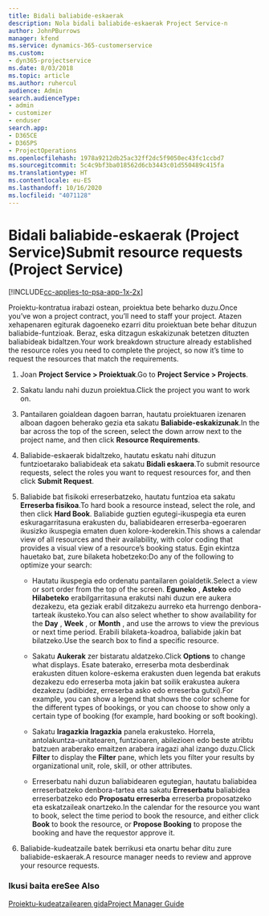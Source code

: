 ```yaml
---
title: Bidali baliabide-eskaerak
description: Nola bidali baliabide-eskaerak Project Service-n
author: JohnPBurrows
manager: kfend
ms.service: dynamics-365-customerservice
ms.custom:
- dyn365-projectservice
ms.date: 8/03/2018
ms.topic: article
ms.author: ruhercul
audience: Admin
search.audienceType:
- admin
- customizer
- enduser
search.app:
- D365CE
- D365PS
- ProjectOperations
ms.openlocfilehash: 1978a9212db25ac32ff2dc5f9050ec43fc1ccbd7
ms.sourcegitcommit: 5c4c9bf3ba018562d6cb3443c01d550489c415fa
ms.translationtype: HT
ms.contentlocale: eu-ES
ms.lasthandoff: 10/16/2020
ms.locfileid: "4071128"
---
```

# <a name="submit-resource-requests-project-service"></a><span data-ttu-id="b9c07-103">Bidali baliabide-eskaerak (Project Service)</span><span class="sxs-lookup"><span data-stu-id="b9c07-103">Submit resource requests (Project Service)</span></span>

[!INCLUDE[cc-applies-to-psa-app-1x-2x](../includes/cc-applies-to-psa-app-1x-2x.md)]

<span data-ttu-id="b9c07-104">Proiektu-kontratua irabazi ostean, proiektua bete beharko duzu.</span><span class="sxs-lookup"><span data-stu-id="b9c07-104">Once you’ve won a project contract, you’ll need to staff your project.</span></span> <span data-ttu-id="b9c07-105">Atazen xehapenaren egiturak dagoeneko ezarri ditu proiektuan bete behar dituzun baliabide-funtzioak. Beraz, eska ditzagun eskakizunak betetzen dituzten baliabideak bidaltzen.</span><span class="sxs-lookup"><span data-stu-id="b9c07-105">Your work breakdown structure already established the resource roles you need to complete the project, so now it’s time to request the resources that match the requirements.</span></span>  
  
1.  <span data-ttu-id="b9c07-106">Joan **Project Service > Proiektuak**.</span><span class="sxs-lookup"><span data-stu-id="b9c07-106">Go to **Project Service > Projects**.</span></span>  
  
2.  <span data-ttu-id="b9c07-107">Sakatu landu nahi duzun proiektua.</span><span class="sxs-lookup"><span data-stu-id="b9c07-107">Click the project you want to work on.</span></span>  
  
3.  <span data-ttu-id="b9c07-108">Pantailaren goialdean dagoen barran, hautatu proiektuaren izenaren alboan dagoen beherako gezia eta sakatu **Baliabide-eskakizunak**.</span><span class="sxs-lookup"><span data-stu-id="b9c07-108">In the bar across the top of the screen, select the down arrow next to the project name, and then click **Resource Requirements**.</span></span>  
  
4.  <span data-ttu-id="b9c07-109">Baliabide-eskaerak bidaltzeko, hautatu eskatu nahi dituzun funtzioetarako baliabideak eta sakatu **Bidali eskaera**.</span><span class="sxs-lookup"><span data-stu-id="b9c07-109">To submit resource requests, select the roles you want to request resources for, and then click **Submit Request**.</span></span>  
  
5.  <span data-ttu-id="b9c07-110">Baliabide bat fisikoki erreserbatzeko, hautatu funtzioa eta sakatu **Erreserba fisikoa**.</span><span class="sxs-lookup"><span data-stu-id="b9c07-110">To hard book a resource instead, select the role, and then click **Hard Book**.</span></span> <span data-ttu-id="b9c07-111">Baliabide guztien egutegi-ikuspegia eta euren eskuragarritasuna erakusten du, baliabidearen erreserba-egoeraren ikusizko ikuspegia ematen duen kolore-koderekin.</span><span class="sxs-lookup"><span data-stu-id="b9c07-111">This shows a calendar view of all resources and their availability, with color coding that provides a visual view of a resource’s booking status.</span></span> <span data-ttu-id="b9c07-112">Egin ekintza hauetako bat, zure bilaketa hobetzeko:</span><span class="sxs-lookup"><span data-stu-id="b9c07-112">Do any of the following to optimize your search:</span></span>  
  
    -   <span data-ttu-id="b9c07-113">Hautatu ikuspegia edo ordenatu pantailaren goialdetik.</span><span class="sxs-lookup"><span data-stu-id="b9c07-113">Select a view or sort order from the top of the screen.</span></span> <span data-ttu-id="b9c07-114">**Eguneko** , **Asteko** edo **Hilabeteko** erabilgarritasuna erakutsi nahi duzun ere aukera dezakezu, eta geziak erabil ditzakezu aurreko eta hurrengo denbora-tarteak ikusteko.</span><span class="sxs-lookup"><span data-stu-id="b9c07-114">You can also select whether to show availability for the **Day** , **Week** , or **Month** , and use the arrows to view the previous or next time period.</span></span> <span data-ttu-id="b9c07-115">Erabili bilaketa-koadroa, baliabide jakin bat bilatzeko.</span><span class="sxs-lookup"><span data-stu-id="b9c07-115">Use the search box to find a specific resource.</span></span>  
  
    -   <span data-ttu-id="b9c07-116">Sakatu **Aukerak** zer bistaratu aldatzeko.</span><span class="sxs-lookup"><span data-stu-id="b9c07-116">Click **Options** to change what displays.</span></span> <span data-ttu-id="b9c07-117">Esate baterako, erreserba mota desberdinak erakusten dituen kolore-eskema erakusten duen legenda bat erakuts dezakezu edo erreserba mota jakin bat soilik erakustea aukera dezakezu (adibidez, erreserba asko edo erreserba gutxi).</span><span class="sxs-lookup"><span data-stu-id="b9c07-117">For example, you can show a legend that shows the color scheme for the different types of bookings, or you can choose to show only a certain type of booking (for example, hard booking or soft booking).</span></span>  
  
    -   <span data-ttu-id="b9c07-118">Sakatu **Iragazkia** **Iragazkia** panela erakusteko. Horrela, antolakuntza-unitatearen, funtzioaren, abilezioen edo beste atribtu batzuen araberako emaitzen arabera iragazi ahal izango duzu.</span><span class="sxs-lookup"><span data-stu-id="b9c07-118">Click **Filter** to display the **Filter** pane, which lets you filter your results by organizational unit, role, skill, or other attributes.</span></span>  
  
    -   <span data-ttu-id="b9c07-119">Erreserbatu nahi duzun baliabidearen egutegian, hautatu baliabidea erreserbatzeko denbora-tartea eta sakatu **Erreserbatu** baliabidea erreserbatzeko edo **Proposatu erreserba** erreserba proposatzeko eta eskatzaileak onartzeko.</span><span class="sxs-lookup"><span data-stu-id="b9c07-119">In the calendar for the resource you want to book, select the time period to book the resource, and either click **Book** to book the resource, or **Propose Booking** to propose the booking and have the requestor approve it.</span></span>  
  
6.  <span data-ttu-id="b9c07-120">Baliabide-kudeatzaile batek berrikusi eta onartu behar ditu zure baliabide-eskaerak.</span><span class="sxs-lookup"><span data-stu-id="b9c07-120">A resource manager needs to review and approve your resource requests.</span></span>  
  
### <a name="see-also"></a><span data-ttu-id="b9c07-121">Ikusi baita ere</span><span class="sxs-lookup"><span data-stu-id="b9c07-121">See Also</span></span>  
 [<span data-ttu-id="b9c07-122">Proiektu-kudeatzailearen gida</span><span class="sxs-lookup"><span data-stu-id="b9c07-122">Project Manager Guide</span></span>](../psa/project-manager-guide.md)
